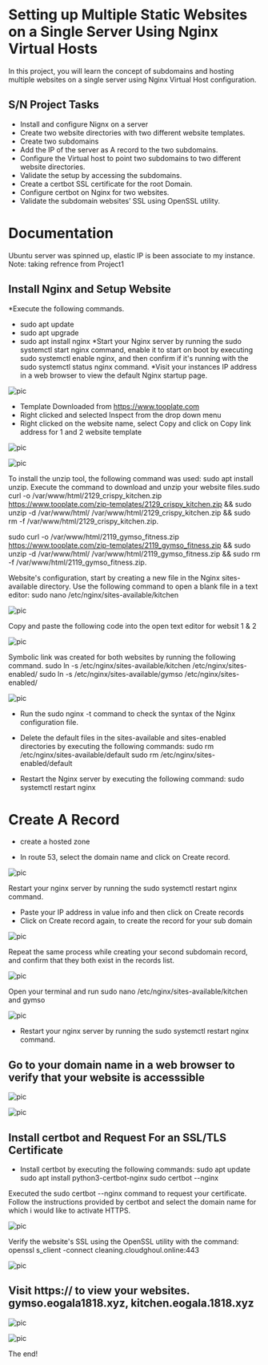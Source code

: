 # Setting up Multiple Static Websites on a Single Server Using Nginx Virtual Hosts
In this project, you will learn the concept of subdomains and hosting multiple websites on a single server using Nginx Virtual Host configuration.
## S/N	Project Tasks
* Install and configure Nignx on a server
* Create two website directories with two different website templates.
* Create two subdomains
* Add the IP of the server as A record to the two subdomains.
* Configure the Virtual host to point two subdomains to two different website directories.
* Validate the setup by accessing the subdomains.
* Create a certbot SSL certificate for the root Domain.
* Configure certbot on Nginx for two websites.
* Validate the subdomain websites’ SSL using OpenSSL utility.

# Documentation
Ubuntu server was spinned up, elastic IP is been associate to my instance.   Note: taking refrence from Project1
## Install Nginx and Setup Website
*Execute the following commands.
- sudo apt update
- sudo apt upgrade
- sudo apt install nginx
*Start your Nginx server by running the sudo systemctl start nginx command, enable it to start on boot by executing sudo systemctl enable nginx, and then confirm if it's running with the sudo systemctl status nginx command.
*Visit your instances IP address in a web browser to view the default Nginx startup page.

![pic](img/(img1).png)

* Template Downloaded from https://www.tooplate.com
* Right clicked and selected Inspect from the drop down menu
* Right clicked on the website name, select Copy and click on Copy link address for 1 and 2 website template

![pic](img/(img2).png)

![pic](img/(img3).png)

To install the unzip tool, the following command was used: sudo apt install unzip.
Execute the command to download and unzip your website files.sudo curl -o /var/www/html/2129_crispy_kitchen.zip https://www.tooplate.com/zip-templates/2129_crispy_kitchen.zip && sudo unzip -d /var/www/html/ /var/www/html/2129_crispy_kitchen.zip && sudo rm -f /var/www/html/2129_crispy_kitchen.zip.

sudo curl -o /var/www/html/2119_gymso_fitness.zip https://www.tooplate.com/zip-templates/2119_gymso_fitness.zip && sudo unzip -d /var/www/html/ /var/www/html/2119_gymso_fitness.zip && sudo rm -f /var/www/html/2119_gymso_fitness.zip.

Website's configuration, start by creating a new file in the Nginx sites-available directory. Use the following command to open a blank file in a text editor: sudo nano /etc/nginx/sites-available/kitchen

![pic](img/(img4).png)

Copy and paste the following code into the open text editor for websit 1 & 2

![pic](img/(img5).png)

Symbolic link  was created for both websites by running the following command. sudo ln -s /etc/nginx/sites-available/kitchen /etc/nginx/sites-enabled/ sudo ln -s /etc/nginx/sites-available/gymso /etc/nginx/sites-enabled/

![pic](img/(img6).png)

* Run the sudo nginx -t command to check the syntax of the Nginx configuration file.

* Delete the default files in the sites-available and sites-enabled directories by executing the following commands:
sudo rm /etc/nginx/sites-available/default
sudo rm /etc/nginx/sites-enabled/default
* Restart the Nginx server by executing the following command: sudo systemctl restart nginx

# Create A Record
* create a hosted zone

* In route 53, select the domain name and click on Create record.

![pic](img/img7.png)


Restart your nginx server by running the sudo systemctl restart nginx command.

* Paste your IP address in value info and then click on Create records
* Click on Create record again, to create the record for your sub domain


![pic](img/img8.png)

Repeat the same process while creating your second subdomain record, and confirm that they both exist in the records list.

![pic](img/img9.png)

Open your terminal and run sudo nano /etc/nginx/sites-available/kitchen and gymso

![pic](img/img9a.png)


* Restart your nginx server by running the sudo systemctl restart nginx command.
## Go to your domain name in a web browser to verify that your website is accesssible


![pic](img/img10.png)



![pic](img/(img11).png)


## Install certbot and Request For an SSL/TLS Certificate

* Install certbot by executing the following commands: sudo apt update sudo apt install python3-certbot-nginx sudo certbot --nginx

Executed the sudo certbot --nginx command to request your certificate. Follow the instructions provided by certbot and select the domain name for which i would like to activate HTTPS.

![pic](img/img12a.png)

Verify the website's SSL using the OpenSSL utility with the command: openssl s_client -connect cleaning.cloudghoul.online:443

![pic](img/12b.png)

## Visit https://<domain name> to view your websites. gymso.eogala1818.xyz, kitchen.eogala.1818.xyz


![pic](img/img12.png)



![pic](img/img13.png)



The end!









